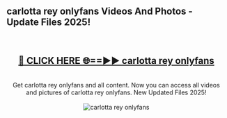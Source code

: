 <h2>carlotta rey onlyfans Videos And Photos - Update Files 2025!</h2>
<br>
<div align="center">
<h2><a href="https://linkcuts.com/hfmhzwbr" rel="nofollow">🔴 CLICK HERE 🌐==►► carlotta rey onlyfans</a></h2>
<br>
Get carlotta rey onlyfans and all content. Now you can access all videos and pictures of carlotta rey onlyfans. New Updated Files 2025!
<br>
<br>
<a href="https://linkcuts.com/hfmhzwbr" rel="nofollow" data-target="animated-image.originalLink"><img src="https://i.ibb.co.com/WyWwxjT/player-gif2.gif" alt="carlotta rey onlyfans" style="max-width: 100%; display: inline-block;" data-target="animated-image.originalImage"></a>
</div>
<br>